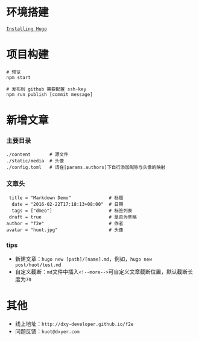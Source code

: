 # 环境搭建

[`Installing Hugo`](https://gohugo.io/overview/installing)

# 项目构建

    # 预览
    npm start

    # 发布到 github 需要配置 ssh-key
    npm run publish [commit message]

# 新增文章

### 主要目录

    ./content       # 源文件
    ./static/media  # 头像
    ./config.toml   # 请在[params.authors]下自行添加昵称与头像的映射

### 文章头

     title = "Markdown Demo"              # 标题
      date = "2016-02-22T17:18:13+08:00"  # 日期
      tags = ["dmeo"]                     # 标签列表
     draft = true                         # 是否为草稿
    author = "f2e"                        # 作者
    avatar = "huot.jpg"                   # 头像

### tips
- 新建文章：`hugo new [path]/[name].md`，例如，`hugo new post/huot/test.md`
- 自定义截断：`md`文件中插入`<!--more-->`可自定义文章截断位置，默认截断长度为`70`

# 其他
- 线上地址：`http://dxy-developer.github.io/f2e`
- 问题反馈：`huot@dxyer.com`